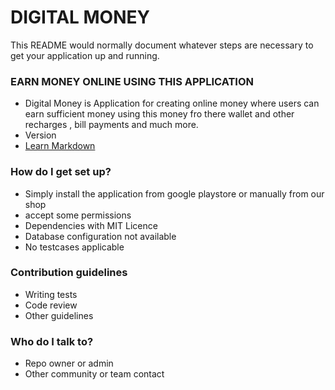 # DIGITAL MONEY #

This README would normally document whatever steps are necessary to get your application up and running.

### EARN MONEY ONLINE USING THIS APPLICATION ###

* Digital Money is Application for creating online money where users can earn sufficient money using this money fro there wallet and other recharges , bill payments and much more.
* Version
* [Learn Markdown](https://bitbucket.org/tutorials/markdowndemo)

### How do I get set up? ###

* Simply install the application from google playstore or manually from our shop
* accept some permissions
* Dependencies with MIT Licence
* Database configuration not available
* No testcases applicable

### Contribution guidelines ###

* Writing tests
* Code review
* Other guidelines

### Who do I talk to? ###

* Repo owner or admin
* Other community or team contact